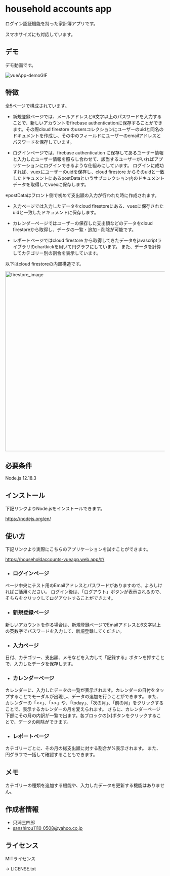 # household accounts app

ログイン認証機能を持った家計簿アプリです。

スマホサイズにも対応しています。

## デモ

デモ動画です。

![vueApp-demoGIF](https://user-images.githubusercontent.com/66013439/100846756-402e2d80-34c2-11eb-85a2-87c222e66ecd.gif)

## 特徴

全5ページで構成されています。

* 新規登録ページでは、メールアドレスと6文字以上のパスワードを入力することで、新しいアカウントをfirebase authenticationに保存することができます。その際cloud firestore のusersコレクションにユーザーのuidと同名のドキュメントを作成し、その中のフィールドにユーザーのemailアドレスとパスワードを保存しています。

* ログインページでは、firebase authentication に保存してあるユーザー情報と入力したユーザー情報を照らし合わせて、該当するユーザーがいればアプリケーションにログインできるような仕組みにしています。
ログインに成功すれば、vuexにユーザーのuidを保存し、cloud firestore からそのuidと一致したドキュメントにあるpostDataというサブコレクション内のドキュメントデータを取得してvuexに保存します。

※postDataはフロント側で初めて支出額の入力が行われた時に作成されます。

* 入力ページでは入力したデータをcloud firestoreにある、vuexに保存されたuidと一致したドキュメントに保存します。

* カレンダーページではユーザーの保存した支出額などのデータをcloud firestoreから取得し、データの一覧・追加・削除が可能です。

* レポートページではcloud firestore から取得してきたデータをjavascriptライブラリのchartkickを用いて円グラフにしています。
また、データを計算してカテゴリー別の割合を表示しています。

以下はcloud firestoreの内部構造です。

<img width="567" alt="firestore_image" src="https://user-images.githubusercontent.com/66013439/101278871-ab00a100-3801-11eb-8161-093f5a125f1b.png">

## 必要条件

Node.js 12.18.3

## インストール

下記リンクよりNode.jsをインストールできます。

<https://nodejs.org/en/>

## 使い方

下記リンクより実際にこちらのアプリケーションを試すことができます。

<https://householdaccounts-vueapp.web.app/#/>

* ### ログインページ
ページ中央にテスト用のEmailアドレスとパスワードがありますので、よろしければご活用ください。
ログイン後は、「ログアウト」ボタンが表示されるので、そちらをクリックしてログアウトすることができます。

* ### 新規登録ページ
新しいアカウントを作る場合は、新規登録ページでEmailアドレスと6文字以上の英数字でパスワードを入力して、新規登録してください。

* ### 入力ページ
日付、カテゴリー、支出額、メモなどを入力して「記録する」ボタンを押すことで、入力したデータを保存します。

* ### カレンダーページ
カレンダーに、入力したデータの一覧が表示されます。カレンダーの日付をタップすることでモーダルが出現し、データの追加を行うことができます。
また、カレンダーの「<<」、「>>」や、「today」、「次の月」、「前の月」をクリックすることで、表示するカレンダーの月を変えられます。
さらに、カレンダーページ下部にその月の内訳が一覧で出ます。各ブロックの[x]ボタンをクリックすることで、データの削除ができます。

* ### レポートページ
カテゴリーごとに、その月の総支出額に対する割合が%表示されます。
また、円グラフで一括して確認することもできます。


## メモ

カテゴリーの種類を追加する機能や、入力したデータを更新する機能はありません。

## 作成者情報

* 只浦三四郎
* sanshirou1110_0508@yahoo.co.jp

## ライセンス
MITライセンス

→ LICENSE.txt
